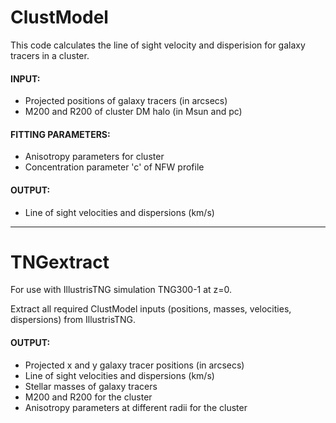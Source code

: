 ClustModel
============
This code calculates the line of sight velocity and disperision for galaxy tracers in a cluster.

#### INPUT:
- Projected positions of galaxy tracers (in arcsecs)
- M200 and R200 of cluster DM halo  (in Msun and pc)

#### FITTING PARAMETERS:
- Anisotropy parameters for cluster
- Concentration parameter 'c' of NFW profile

#### OUTPUT:
- Line of sight velocities and dispersions (km/s)
--------------------------------------------------------
TNGextract
==========
For use with IllustrisTNG simulation TNG300-1 at z=0.

Extract all required ClustModel inputs (positions, masses, velocities, dispersions) from IllustrisTNG.

#### OUTPUT:
- Projected x and y galaxy tracer positions (in arcsecs)
- Line of sight velocities and dispersions (km/s)
- Stellar masses of galaxy tracers 
- M200 and R200 for the cluster
- Anisotropy parameters at different radii for the cluster
